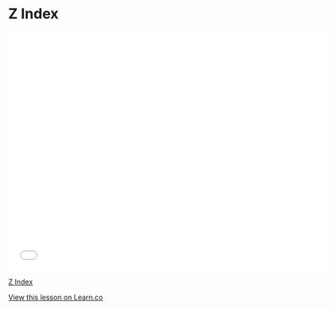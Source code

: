 # Z Index

<iframe width="640" height="480" src="//www.youtube.com/embed/qHlwv-8Carw?rel=0&modestbranding=1" frameborder="0" allowfullscreen></iframe><p><a href="https://www.youtube.com/watch?v=qHlwv-8Carw">Z Index</a></p>

<a href='https://learn.co/lessons/z-index' data-visibility='hidden'>View this lesson on Learn.co</a>
